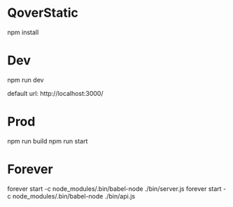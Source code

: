 # QoverStatic

  npm install

# Dev

  npm run dev

  default url: http://localhost:3000/

# Prod

  npm run build
  npm run start

# Forever

  forever start -c node_modules/.bin/babel-node ./bin/server.js
  forever start -c node_modules/.bin/babel-node ./bin/api.js
